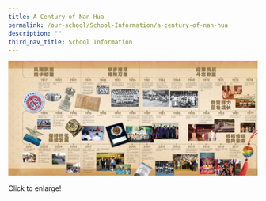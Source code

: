 ```yaml
---
title: A Century of Nan Hua
permalink: /our-school/School-Information/a-century-of-nan-hua
description: ""
third_nav_title: School Information
---
```

![](/images/nanhua_history.jpeg)

Click to enlarge!